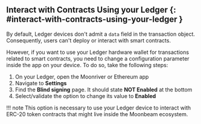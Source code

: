 ## Interact with Contracts Using your Ledger {: #interact-with-contracts-using-your-ledger } 

By default, Ledger devices don't admit a `data` field in the transaction object. Consequently, users can't deploy or interact with smart contracts.

However, if you want to use your Ledger hardware wallet for transactions related to smart contracts, you need to change a configuration parameter inside the app on your device. To do so, take the following steps:

 1. On your Ledger, open the Moonriver or Ethereum app
 2. Navigate to **Settings**
 3. Find the **Blind signing** page. It should state **NOT Enabled** at the bottom
 4. Select/validate the option to change its value to **Enabled**

!!! note
    This option is necessary to use your Ledger device to interact with ERC-20 token contracts that might live inside the Moonbeam ecosystem.